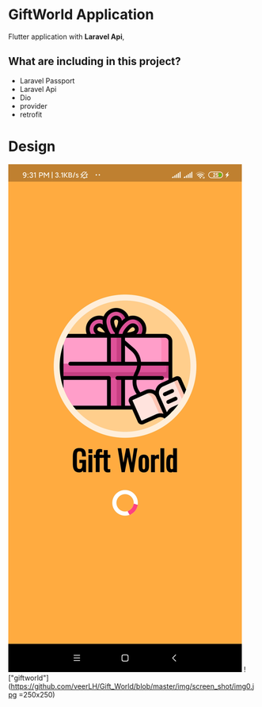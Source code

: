 # GiftWorld Application

Flutter application with **Laravel Api**,


## What are including in this project?
- Laravel Passport 
- Laravel Api
- Dio
- provider
- retrofit

# Design 

![alt text](https://github.com/veerLH/Gift_World/blob/master/img/screen_shot/img0.jpg?raw=true)
!["giftworld"](https://github.com/veerLH/Gift_World/blob/master/img/screen_shot/img0.jpg =250x250)
